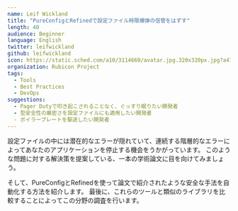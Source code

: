 ```yaml
---
name: Leif Wickland
title: "PureConfigとRefinedで設定ファイル時限爆弾の信管をはずす"
length: 40
audience: Beginner
language: English
twitter: leifwickland
github: leifwickland
icon: https://static.sched.com/a10/3114660/avatar.jpg.320x320px.jpg?a41
organization: Rubicon Project
tags:
  - Tools
  - Best Practices
  - DevOps
suggestions:
  - Pager Dutyで叩き起こされることなく、ぐっすり眠りたい開発者
  - 型安全性の厳密さを設定ファイルにも適用したい開発者
  - ボイラープレートを駆逐したい開発者
---
```

設定ファイルの中には潜在的なエラーが隠れていて、連続する階層的なエラーによってあなたのアプリケーションを停止する機会をうかがっています。
このような問題に対する解決策を提案している、一本の学術論文に目を向けてみましょう。

そして、PureConfigとRefinedを使って論文で紹介されたような安全な手法を自動化する方法を紹介します。
最後に、これらのツールと類似のライブラリを比較することによってこの分野の調査を行います。

